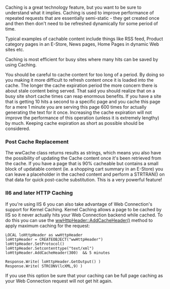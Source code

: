 ﻿Caching is a great technology feature, but you want to be sure to understand what it implies. Caching is used to improve performance of repeated requests that are essentially semi-static - they get created once and then then don't need to be refreshed dynamically for some period of time.

Typical examples of cachable content include things like RSS feed, Product category pages in an E-Store, News pages, Home Pages in dynamic Web sites etc.

Caching is most efficient for busy sites where many hits can be saved by using Caching. 

You should be careful to cache content for too long of a period. By doing so you making it more difficult to refresh content once it is loaded into the cache. The longer the cache expiration period the more concern there is about stale content being served.  That said you should realize that on a busy site short cache times can reap enormous benefits. If you have a site that is getting 10 hits a second to a specific page and you cache this page for a mere 1 minute you are serving this page 600 times for actually generating the text for it once. Increasing the cache expiration will not improve the performance of this operation (unless it is extremely lengthy) by much. Keeping cache expiration as short as possible should be considered.

### Post Cache Replacement
The wwCache class returns results as strings, which means you also have the possibility of updating the Cache content once it's been retrieved from the cache. If you have a page that is 90% cacheable but contains a small block of updatable content (ie. a shopping cart summary in an E-Store) you can leave a placeholder in the cached content and perform a STRTRAN() on that data for quick post-cache substitution. This is a very powerful feature!

### II6 and later HTTP Caching
If you're using IIS 6 you can also take advantage of Web Connection's support for Kernel Caching. Kernel Caching allows a page to be cached by IIS so it never actually hits your Web Connection backend while cached. To do this you can use the [wwHttpHeader::AddCacheHeader()](vfps://Topic/_1M51BWMHJ) method to apply maximum caching for the request:

```foxpro
LOCAL loHttpHeader as wwHttpHeader
loHttpHeader = CREATEOBJECT("wwHttpHeader")
loHttpHeader.SetProtocol()
loHttpHeader.Setcontenttype("text/xml")
loHttpHeader.AddCacheHeader(300)  && 5 minutes

Response.Write( loHttpHeader.GetOutput() )
Response.Write( STRCONV(lcXML,9) )
```

If you use this option be sure that your caching can be full page caching as your Web Connection request will not get hit again.